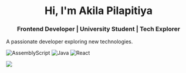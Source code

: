 <h1 align="center">Hi, I'm Akila Pilapitiya</h1>
<h3 align="center">Frontend Developer | University Student | Tech Explorer</h3>
A passionate developer exploring new technologies.  

![AssemblyScript](https://img.shields.io/badge/assembly%20script-%23000000.svg?style=for-the-badge&logo=assemblyscript&logoColor=white)
![Java](https://img.shields.io/badge/java-%23ED8B00.svg?style=for-the-badge&logo=openjdk&logoColor=white) 
![React](https://img.shields.io/badge/react-%2320232a.svg?style=for-the-badge&logo=react&logoColor=%2361DAFB) 

![](https://github-readme-stats.vercel.app/api?username=akilapilapitiya&theme=vue-dark&hide_border=true&include_all_commits=true&count_private=true)<br/>
